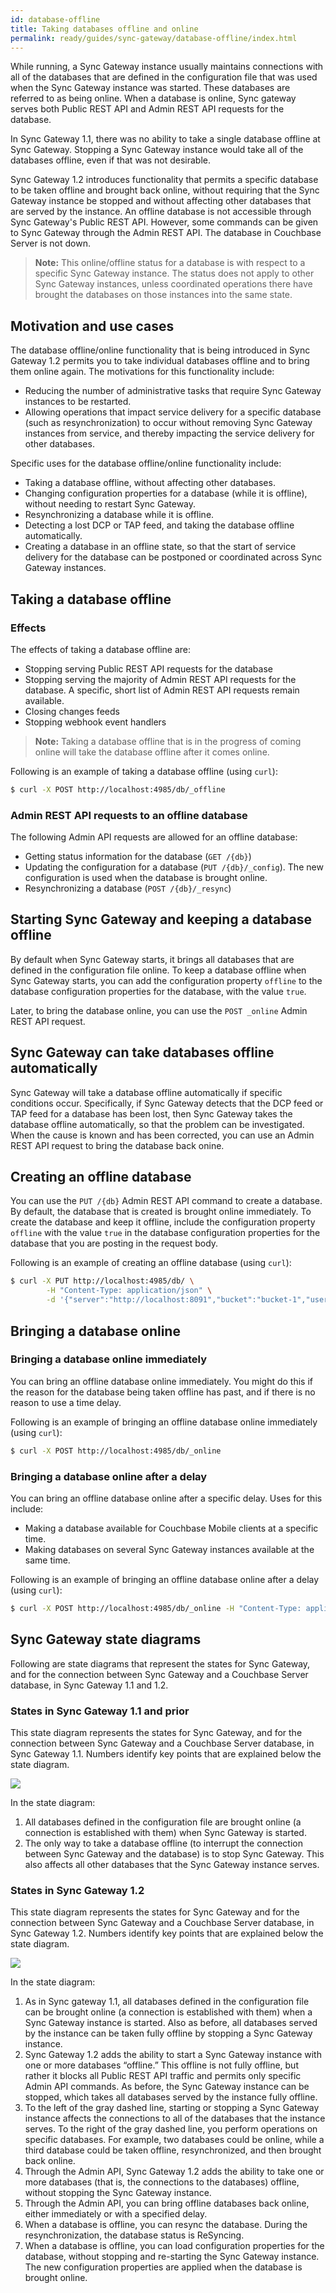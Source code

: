 ```yaml
---
id: database-offline
title: Taking databases offline and online
permalink: ready/guides/sync-gateway/database-offline/index.html
---
```


While running, a Sync Gateway instance usually maintains connections with all of the databases that are defined in the configuration file that was used when the Sync Gateway instance was started. These databases are referred to as being online. When a database is online, Sync gateway serves both Public REST API and Admin REST API requests for the database.

In Sync Gateway 1.1, there was no ability to take a single database offline at Sync Gateway. Stopping a Sync Gateway instance would take all of the databases offline, even if that was not desirable.

Sync Gateway 1.2 introduces functionality that permits a specific database to be taken offline and brought back online, without requiring that the Sync Gateway instance be stopped and without affecting other databases that are served by the instance. An offline database is not accessible through Sync Gateway's Public REST API. However, some commands can be given to Sync Gateway through the Admin REST API. The database in Couchbase Server is not down.

> **Note:** This online/offline status for a database is with respect to a specific Sync Gateway instance. The status does not apply to other Sync Gateway instances, unless coordinated operations there have brought the databases on those instances into the same state.

## Motivation and use cases

The database offline/online functionality that is being introduced in Sync Gateway 1.2 permits you to take individual databases offline and to bring them online again. The motivations for this functionality include:

- Reducing the number of administrative tasks that require Sync Gateway instances to be restarted.
- Allowing operations that impact service delivery for a specific database (such as resynchronization) to occur without removing Sync Gateway instances from service, and thereby impacting the service delivery for other databases.

Specific uses for the database offline/online functionality include:

- Taking a database offline, without affecting other databases.
- Changing configuration properties for a database (while it is offline), without needing to restart Sync Gateway.
- Resynchronizing a database while it is offline.
- Detecting a lost DCP or TAP feed, and taking the database offline automatically.
- Creating a database in an offline state, so that the start of service delivery for the database can be postponed or coordinated across Sync Gateway instances.

## Taking a database offline

### Effects

The effects of taking a database offline are:

- Stopping serving Public REST API requests for the database
- Stopping serving the majority of Admin REST API requests for the database. A specific, short list of Admin REST API requests remain available.
- Closing changes feeds
- Stopping webhook event handlers

> **Note:** Taking a database offline that is in the progress of coming online will take the database offline after it comes online.

Following is an example of taking a database offline (using `curl`):

```bash
$ curl -X POST http://localhost:4985/db/_offline
```

### Admin REST API requests to an offline database

The following Admin API requests are allowed for an offline database:

- Getting status information for the database (`GET /{db}`)
- Updating the configuration for a database (`PUT /{db}/_config`). The new configuration is used when the database is 
 brought online.
- Resynchronizing a database (`POST /{db}/_resync`)

## Starting Sync Gateway and keeping a database offline

By default when Sync Gateway starts, it brings all databases that are defined in the configuration file online. To keep a database offline when Sync Gateway starts, you can add the configuration property `offline` to the database configuration properties for the database, with the value `true`.

Later, to bring the database online, you can use the `POST _online` Admin REST API request.

## Sync Gateway can take databases offline automatically

Sync Gateway will take a database offline automatically if specific conditions occur. Specifically, if Sync Gateway detects that the DCP feed or TAP feed for a database has been lost, then Sync Gateway takes the database offline automatically, so that the problem can be investigated. When the cause is known and has been corrected, you can use an Admin REST API request to bring the database back onine.

## Creating an offline database

You can use the `PUT /{db}` Admin REST API command to create a database. By default, the database that is created is brought online immediately. To create the database and keep it offline, include the configuration property `offline` with the value `true` in the database configuration properties for the database that you are posting in the request body.

Following is an example of creating an offline database (using `curl`):

```bash
$ curl -X PUT http://localhost:4985/db/ \
        -H "Content-Type: application/json" \
        -d '{"server":"http://localhost:8091","bucket":"bucket-1","users":{"GUEST":{"disabled":false,"admin_channels":["*"]}},"offline":true}'
```

## Bringing a database online

### Bringing a database online immediately

You can bring an offline database online immediately. You might do this if the reason for the database being taken offline has past, and if there is no reason to use a time delay.

Following is an example of bringing an offline database online immediately (using `curl`):

```bash
$ curl -X POST http://localhost:4985/db/_online
```

### Bringing a database online after a delay

You can bring an offline database online after a specific delay. Uses for this include:

- Making a database available for Couchbase Mobile clients at a specific time.
- Making databases on several Sync Gateway instances available at the same time.

Following is an example of bringing an offline database online after a delay (using `curl`):

```bash
$ curl -X POST http://localhost:4985/db/_online -H "Content-Type: application/json" -d '{"delay":3600}'
```

## Sync Gateway state diagrams

Following are state diagrams that represent the states for Sync Gateway, and for the connection between Sync Gateway and a Couchbase Server database, in Sync Gateway 1.1 and 1.2.

### States in Sync Gateway 1.1 and prior

This state diagram represents the states for Sync Gateway, and for the connection between Sync Gateway and a Couchbase Server database, in Sync Gateway 1.1. Numbers identify key points that are explained below the state diagram.

![](img/state-diagram-offline-11.png)

In the state diagram:

1. All databases defined in the configuration file are brought online (a connection is established with them) when Sync Gateway is started.
2. The only way to take a database offline (to interrupt the connection between Sync Gateway and the database) is to stop Sync Gateway. This also affects all other databases that the Sync Gateway instance serves.

### States in Sync Gateway 1.2

This state diagram represents the states for Sync Gateway and for the connection between Sync Gateway and a Couchbase Server database, in Sync Gateway 1.2. Numbers identify key points that are explained below the state diagram.

![](img/state-diagram-offline-12.png)

In the state diagram:

1. As in Sync gateway 1.1, all databases defined in the configuration file can be brought online (a connection is established with them) when a Sync Gateway instance is started. Also as before, all databases served by the instance can be taken fully offline by stopping a Sync Gateway instance.
2. Sync Gateway 1.2 adds the ability to start a Sync Gateway instance with one or more databases “offline.” This offline is not fully offline, but rather it blocks all Public REST API traffic and permits only specific Admin API commands. As before, the Sync Gateway instance can be stopped, which takes all databases served by the instance fully offline.
3. To the left of the gray dashed line, starting or stopping a Sync Gateway instance affects the connections to all 
of the databases that the instance serves. To the right of the gray dashed line, you perform operations on specific databases. For example, two databases could be online, while a third database could be taken offline, resynchronized, and then brought back online.
4. Through the Admin API, Sync Gateway 1.2 adds the ability to take one or more databases (that is, the connections to the databases) offline, without stopping the Sync Gateway instance.
5. Through the Admin API, you can bring offline databases back online, either immediately or with a specified delay.
6. When a database is offline, you can resync the database. During the resynchronization, the database status is 
ReSyncing.
7. When a database is offline, you can load configuration properties for the database, without stopping and re-starting the Sync Gateway instance. The new configuration properties are applied when the database is brought online.
